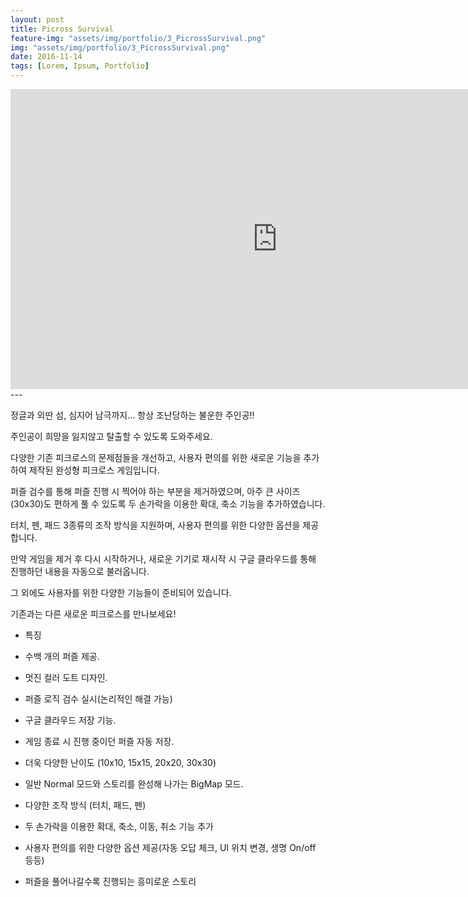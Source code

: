 ```yaml
---
layout: post
title: Picross Survival
feature-img: "assets/img/portfolio/3_PicrossSurvival.png"
img: "assets/img/portfolio/3_PicrossSurvival.png"
date: 2016-11-14
tags: [Lorem, Ipsum, Portfolio]
---
```


<iframe width="853" height="480" src="https://www.youtube.com/embed/7OiBRy2S-V8" frameborder="0" allow="autoplay; encrypted-media" allowfullscreen></iframe>
---

정글과 외딴 섬, 심지어 남극까지... 항상 조난당하는 불운한 주인공!!

주인공이 희망을 잃지않고 탈출할 수 있도록 도와주세요.

다양한 기존 피크로스의 문제점들을 개선하고, 사용자 편의를 위한 새로운 기능을 추가하여 제작된 완성형 피크로스 게임입니다.

퍼즐 검수를 통해 퍼즐 진행 시 찍어야 하는 부분을 제거하였으며, 아주 큰 사이즈(30x30)도 편하게 풀 수 있도록 두 손가락을 이용한 확대, 축소 기능을 추가하였습니다.

터치, 펜, 패드 3종류의 조작 방식을 지원하며, 사용자 편의를 위한 다양한 옵션을 제공합니다.

만약 게임을 제거 후 다시 시작하거나, 새로운 기기로 재시작 시 구글 클라우드를 통해 진행하던 내용을 자동으로 불러옵니다. 

그 외에도 사용자를 위한 다양한 기능들이 준비되어 있습니다.

기존과는 다른 새로운 피크로스를 만나보세요!


* 특징

 * 수백 개의 퍼즐 제공.
 * 멋진 컬러 도트 디자인.
 * 퍼즐 로직 검수 실시(논리적인 해결 가능)
 * 구글 클라우드 저장 기능.
 * 게임 종료 시 진행 중이던 퍼즐 자동 저장.
 * 더욱 다양한 난이도 (10x10, 15x15, 20x20, 30x30)
 * 일반 Normal 모드와 스토리를 완성해 나가는 BigMap 모드.
 * 다양한 조작 방식 (터치, 패드, 펜)
 * 두 손가락을 이용한 확대, 축소, 이동, 취소 기능 추가
 * 사용자 편의를 위한 다양한 옵션 제공(자동 오답 체크, UI 위치 변경, 생명 On/off 등등)
 * 퍼즐을 풀어나갈수록 진행되는 흥미로운 스토리